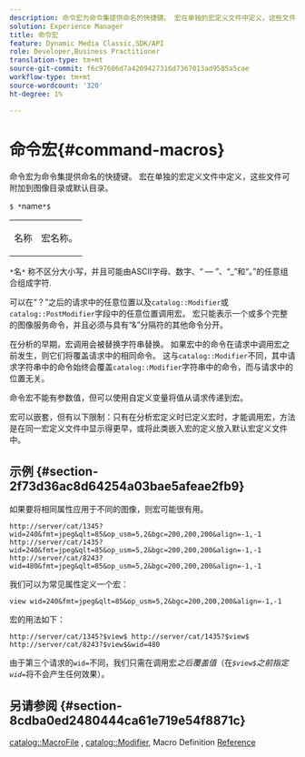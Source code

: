```yaml
---
description: 命令宏为命令集提供命名的快捷键。 宏在单独的宏定义文件中定义，这些文件可附加到图像目录或默认目录。
solution: Experience Manager
title: 命令宏
feature: Dynamic Media Classic,SDK/API
role: Developer,Business Practitioner
translation-type: tm+mt
source-git-commit: f6c97606d7a4209427316d7367013ad9585a5cae
workflow-type: tm+mt
source-wordcount: '320'
ht-degree: 1%

---
```



# 命令宏{#command-macros}

命令宏为命令集提供命名的快捷键。 宏在单独的宏定义文件中定义，这些文件可附加到图像目录或默认目录。

`$ *`name`*$`

<table id="simpletable_A03541622C354F60B5F304B999C4EF8E"> 
 <tr class="strow"> 
  <td class="stentry"> <p><span class="codeph"> <span class="varname"> 名称</span></span> </p> </td> 
  <td class="stentry"> <p>宏名称。 </p></td> 
 </tr> 
</table>

`*`名`*` 称不区分大小写，并且可能由ASCII字母、数字、“ — ”、“_”和“。”的任意组合组成字符.

可以在“？”之后的请求中的任意位置以及`catalog::Modifier`或`catalog::PostModifier`字段中的任意位置调用宏。 宏只能表示一个或多个完整的图像服务命令，并且必须与具有“&amp;”分隔符的其他命令分开。

在分析的早期，宏调用会被替换字符串替换。 如果宏中的命令在请求中调用宏之前发生，则它们将覆盖请求中的相同命令。 这与`catalog::Modifier`不同，其中请求字符串中的命令始终会覆盖`catalog::Modifier`字符串中的命令，而与请求中的位置无关。

命令宏不能有参数值，但可以使用自定义变量将值从请求传递到宏。

宏可以嵌套，但有以下限制：只有在分析宏定义时已定义宏时，才能调用宏，方法是在同一宏定义文件中显示得更早，或将此类嵌入宏的定义放入默认宏定义文件中。

## 示例 {#section-2f73d36ac8d64254a03bae5afeae2fb9}

如果要将相同属性应用于不同的图像，则宏可能很有用。

`http://server/cat/1345?wid=240&fmt=jpeg&qlt=85&op_usm=5,2&bgc=200,200,200&align=-1,-1 http://server/cat/1435?wid=240&fmt=jpeg&qlt=85&op_usm=5,2&bgc=200,200,200&align=-1,-1 http://server/cat/8243?wid=480&fmt=jpeg&qlt=85&op_usm=5,2&bgc=200,200,200&align=-1,-1`

我们可以为常见属性定义一个宏：

`view wid=240&fmt=jpeg&qlt=85&op_usm=5,2&bgc=200,200,200&align=-1,-1`

宏的用法如下：

`http://server/cat/1345?$view$ http://server/cat/1435?$view$ http://server/cat/8243?$view$&wid=480`

由于第三个请求的`wid=`不同，我们只需在调用宏&#x200B;*之后覆盖值*（在&#x200B;*`$view$`之前指定`wid=`*&#x200B;将不会产生任何效果）。

## 另请参阅 {#section-8cdba0ed2480444ca61e719e54f8871c}

[catalog::MacroFile](../../../../../is-api/image-catalog/image-serving-api-ref/c-image-catalog-reference/c-attributes-reference/r-macrofile.md#reference-f91d717b3847458ca0f1fe95387554a2) ,  [catalog::Modifier](/help/aem-is-ir-api/is-api/image-catalog/image-serving-api-ref/c-image-catalog-reference/c-image-svg-data-reference/c-image-data-reference/r-modifier-cat.md), Macro Definition  [Reference](../../../../../is-api/image-catalog/image-serving-api-ref/c-image-catalog-reference/c-macro-definition-reference/c-macro-definition-reference.md#concept-5ec73f7636c1496fba1e94094e694e79)
